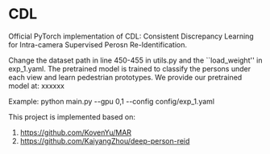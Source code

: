 # CDL
Official PyTorch implementation of CDL: Consistent Discrepancy Learning for Intra-camera Supervised Perosn Re-Identification.

Change the dataset path in line 450-455 in utils.py and the ``load_weight'' in exp_1.yaml.
The pretrained model is trained to classify the persons under each view and learn pedestrian prototypes.
We provide our pretrained model at: xxxxxx

Example: python main.py --gpu 0,1 --config config/exp_1.yaml



This project is implemented based on:
1. https://github.com/KovenYu/MAR
2. https://github.com/KaiyangZhou/deep-person-reid

